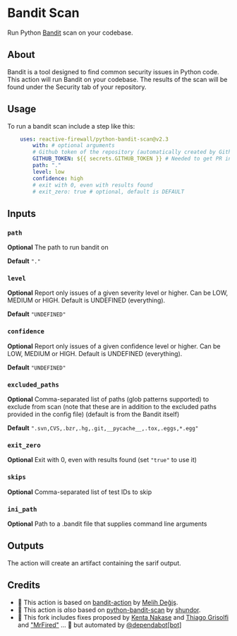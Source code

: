 # Bandit Scan

Run Python [Bandit](https://github.com/PyCQA/bandit) scan on your codebase.

## About

Bandit is a tool designed to find common security issues in Python code. This action will run Bandit on your codebase. The results of the scan will be found under the Security tab of your repository.

## Usage

To run a bandit scan include a step like this:

```yaml
    uses: reactive-firewall/python-bandit-scan@v2.3
        with: # optional arguments
        # Github token of the repository (automatically created by Github)
        GITHUB_TOKEN: ${{ secrets.GITHUB_TOKEN }} # Needed to get PR information.
        path: "."
        level: low
        confidence: high
        # exit with 0, even with results found
        # exit_zero: true # optional, default is DEFAULT
```

## Inputs

### `path`

**Optional** The path to run bandit on

**Default** `"."`

### `level`

**Optional** Report only issues of a given severity level or higher. 
Can be LOW, MEDIUM or HIGH. Default is UNDEFINED (everything).

**Default** `"UNDEFINED"`

### `confidence`

**Optional** Report only issues of a given confidence level or higher. 
Can be LOW, MEDIUM or HIGH. Default is UNDEFINED (everything).

**Default** `"UNDEFINED"`

### `excluded_paths`

**Optional** Comma-separated list of paths (glob patterns supported) to exclude from scan 
(note that these are in addition to the excluded paths provided in the config file) (default is from the Bandit itself)

**Default** `".svn,CVS,.bzr,.hg,.git,__pycache__,.tox,.eggs,*.egg"`

### `exit_zero`

**Optional** Exit with 0, even with results found (set `"true"` to use it)

### `skips`

**Optional** Comma-separated list of test IDs to skip

### `ini_path`

**Optional** Path to a .bandit file that supplies command line arguments

## Outputs

The action will create an artifact containing the sarif output.

## Credits

- :bow: This action is based on [bandit-action](https://github.com/mdegis/bandit-action) by [Melih Değiş](https://github.com/mdegis/).
- :bow: This action is _also_ based on [python-bandit-scan](https://github.com/shundor/python-bandit-scan) by [shundor](https://github.com/shundor).
- :bow: This fork includes fixes proposed by [Kenta Nakase](https://github.com/parroty) and [Thiago Grisolfi](https://github.com/Grisolfi) and ["MrFired"](https://github.com/MrFired) ... 🎉 but automated by [@dependabot[bot]](https://github.com/apps/dependabot)

